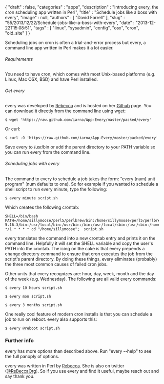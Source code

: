 {
   "draft" : false,
   "categories" : "apps",
   "description" : "Introducing every, the cron scheduling app written in Perl",
   "title" : "Schedule jobs like a boss with every",
   "image" : null,
   "authors" : [
      "David Farrell"
   ],
   "slug" : "55/2013/12/22/Schedule-jobs-like-a-boss-with-every",
   "date" : "2013-12-22T15:08:51",
   "tags" : [
      "linux",
      "sysadmin",
      "config",
      "osx",
      "cron",
      "old_site"
   ]
}


Scheduling jobs on cron is often a trial-and-error process but every, a command line app written in Perl makes it a lot easier.

###### Requirements

You need to have cron, which comes with most Unix-based platforms (e.g. Linux, Mac OSX, BSD) and have Perl installed.

###### Get every

every was developed by [Rebecca](http://re-becca.org/) and is hosted on her [Github](https://github.com/iarna/App-Every) page. You can download it directly from the command line using wget:

``` prettyprint
$ wget 'https://raw.github.com/iarna/App-Every/master/packed/every'
```

Or curl:

``` prettyprint
$ curl -O 'https://raw.github.com/iarna/App-Every/master/packed/every'
```

Save every to /usr/bin or add the parent directory to your PATH variable so you can run every from the command line.

###### Scheduling jobs with every

The command to every to schedule a job takes the form: "every [num] unit program" (num defaults to one). So for example if you wanted to schedule a shell script to run every minute, type the following:

``` prettyprint
$ every minute script.sh
```

Which creates the following crontab:

``` prettyprint
SHELL=/bin/bash
PATH=/home/sillymoose/perl5/perlbrew/bin:/home/sillymoose/perl5/perlbrew/perls/perl-5.16.3/bin:/usr/local/bin:/usr/bin:/bin:/usr/local/sbin:/usr/sbin:/home/sillymoose/.local/bin:/home/sillymoose/bin:
*/1 * * * * cd "/home/sillymoose";  script.sh
```

every translates the command into a new crontab entry and prints it on the command line. Helpfully it will set the SHELL variable and copy the user's PATH into the crontab. The icing on the cake is that every prepends a change directory command to ensure that cron executes the job from the script's parent directory. By doing these things, every eliminates (probably) the three most common causes of failed cron jobs.

Other units that every recognizes are: hour, day, week, month and the day of the week (e.g. Wednesday). The following are all valid every commands:

``` prettyprint
$ every 10 hours script.sh

$ every mon script.sh

$ every 3 months script.sh
```

One really cool feature of modern cron installs is that you can schedule a job to run on reboot. every also supports this:

``` prettyprint
$ every @reboot script.sh
```

### Further info

every has more options than described above. Run "every --help" to see the full panoply of options.

every was written in Perl by [Rebecca](http://re-becca.org/). She is also on twitter ([@ReBeccaOrg](https://twitter.com/ReBeccaOrg)). So if you use every and find it useful, maybe reach out and say thank you.

